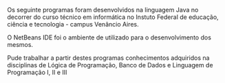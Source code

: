Os seguinte programas foram desenvolvidos na linguagem Java no decorrer do curso técnico em informática no Instuto Federal de educação, ciência e tecnologia - campus Venâncio Aires.

O NetBeans IDE foi o ambiente de utilizado para o desenvolvimento dos mesmos.

Pude trabalhar a partir destes programas conhecimentos adquiridos na disciplinas de Lógica de Programação, Banco de Dados e Linguagem de Programação I, II e III
